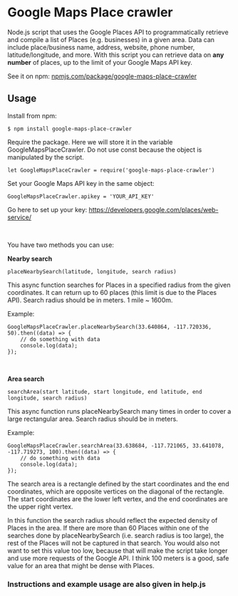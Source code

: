 # Google Maps Place crawler

Node.js script that uses the Google Places API to programmatically retrieve and compile a list of Places (e.g. businesses) in a given area. Data can include place/business name, address, website, phone number, latitude/longitude, and more. With this script you can retrieve data on **any number** of places, up to the limit of your Google Maps API key.

See it on npm: [npmjs.com/package/google-maps-place-crawler](https://www.npmjs.com/package/google-maps-place-crawler)

## Usage

Install from npm:

    $ npm install google-maps-place-crawler

Require the package. Here we will store it in the variable GoogleMapsPlaceCrawler. Do not use const because the object is manipulated by the script.

    let GoogleMapsPlaceCrawler = require('google-maps-place-crawler')

Set your Google Maps API key in the same object:

    GoogleMapsPlaceCrawler.apikey = 'YOUR_API_KEY'

Go here to set up your key: https://developers.google.com/places/web-service/

<br>

You have two methods you can use:

**Nearby search**

    placeNearbySearch(latitude, longitude, search radius)

This async function searches for Places in a specified radius from the given coordinates. It can return up to 60 places (this limit is due to the Places API). Search radius should be in meters. 1 mile ~ 1600m.

Example:

    GoogleMapsPlaceCrawler.placeNearbySearch(33.640864, -117.720336, 50).then((data) => {
        // do something with data
        console.log(data);
    });
       
<br>

**Area search**

    searchArea(start latitude, start longitude, end latitude, end longitude, search radius)

This async function runs placeNearbySearch many times in order to cover a large rectangular area. Search radius should be in meters.

Example:

    GoogleMapsPlaceCrawler.searchArea(33.638684, -117.721065, 33.641078, -117.719273, 100).then((data) => {
        // do something with data
        console.log(data);
    });

The search area is a rectangle defined by the start coordinates and the end coordinates, which are opposite vertices on the diagonal of the rectangle. The start coordinates are the lower left vertex, and the end coordinates are the upper right vertex.

In this function the search radius should reflect the expected density of Places in the area. If there are more than 60 Places within one of the searches done by placeNearbySearch (i.e. search radius is too large), the rest of the Places will not be captured in that search. You would also not want to set this value too low, because that will make the script take longer and use more requests of the Google API. I think 100 meters is a good, safe value for an area that might be dense with Places.

### Instructions and example usage are also given in help.js
